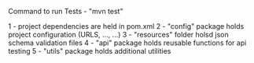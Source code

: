 Command to run Tests - "mvn test"

1 - project dependencies are held in pom.xml
2 - "config" package holds project configuration (URLS, ..., ...)
3 - "resources" folder holsd json schema validation files 
4 - "api" package holds reusable functions for api testing
5 - "utils" package holds additional utilities 
